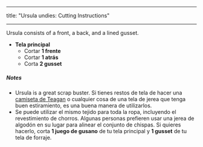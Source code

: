- - -
title: "Ursula undies: Cutting Instructions"
- - -

Ursula consists of a front, a back, and a lined gusset.

- **Tela principal**
  - Cortar **1 frente**
  - Cortar **1 atrás**
  - Corta **2 gusset**

<Note>

##### Notes

- Ursula is a great scrap buster. Si tienes restos de tela de hacer una [camiseta de Teagan](/designs/teagan/) o cualquier cosa de una tela de jerea que tenga buen estiramiento, es una buena manera de utilizarlos.
- Se puede utilizar el mismo tejido para toda la ropa, incluyendo el revestimiento de chorros. Algunas personas prefieren usar una jerea de algodón en su lugar para alinear el conjunto de chispas. Si quieres hacerlo, corta **1 juego de gusano** de tu tela principal y **1 gusset** de tu tela de forraje.

</Note>
